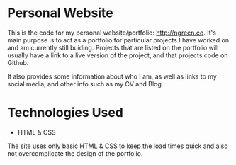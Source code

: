 # Personal Website

This is the code for my personal website/portfolio: http://ngreen.co.
It's main purpose is to act as a portfolio for particular projects I have worked
on and am currently still buiding. Projects that are listed on the portfolio
will usually have a link to a live version of the project, and that projects
code on Github.

It also provides some information about who I am, as well as links to my 
social media, and other info such as my CV and Blog.

# Technologies Used

- HTML & CSS

The site uses only basic HTML & CSS to keep the load times quick and also not
overcomplicate the design of the portfolio.
